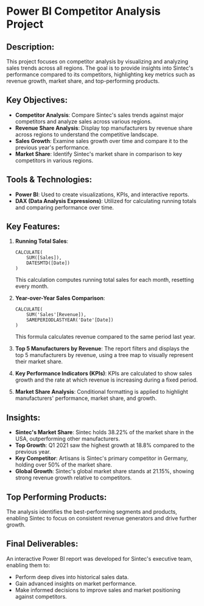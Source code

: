 # Power BI Competitor Analysis Project

## Description:
This project focuses on competitor analysis by visualizing and analyzing sales trends across all regions. The goal is to provide insights into Sintec's performance compared to its competitors, highlighting key metrics such as revenue growth, market share, and top-performing products.

## Key Objectives:
- **Competitor Analysis**: Compare Sintec's sales trends against major competitors and analyze sales across various regions.
- **Revenue Share Analysis**: Display top manufacturers by revenue share across regions to understand the competitive landscape.
- **Sales Growth**: Examine sales growth over time and compare it to the previous year's performance.
- **Market Share**: Identify Sintec's market share in comparison to key competitors in various regions.

## Tools & Technologies:
- **Power BI**: Used to create visualizations, KPIs, and interactive reports.
- **DAX (Data Analysis Expressions)**: Utilized for calculating running totals and comparing performance over time.

## Key Features:
1. **Running Total Sales**: 
    ```DAX
    CALCULATE(
        SUM([Sales]),
        DATESMTD([Date]) 
    )
    ```
    This calculation computes running total sales for each month, resetting every month.

2. **Year-over-Year Sales Comparison**:
    ```DAX
    CALCULATE(
        SUM('Sales'[Revenue]),
        SAMEPERIODLASTYEAR('Date'[Date])
    )
    ```
    This formula calculates revenue compared to the same period last year.

3. **Top 5 Manufacturers by Revenue**: 
    The report filters and displays the top 5 manufacturers by revenue, using a tree map to visually represent their market share.

4. **Key Performance Indicators (KPIs)**: 
    KPIs are calculated to show sales growth and the rate at which revenue is increasing during a fixed period.

5. **Market Share Analysis**: 
    Conditional formatting is applied to highlight manufacturers' performance, market share, and growth.

## Insights:
- **Sintec's Market Share**: Sintec holds 38.22% of the market share in the USA, outperforming other manufacturers.
- **Top Growth**: Q1 2021 saw the highest growth at 18.8% compared to the previous year.
- **Key Competitor**: Artisans is Sintec's primary competitor in Germany, holding over 50% of the market share.
- **Global Growth**: Sintec's global market share stands at 21.15%, showing strong revenue growth relative to competitors.

## Top Performing Products:
The analysis identifies the best-performing segments and products, enabling Sintec to focus on consistent revenue generators and drive further growth.

## Final Deliverables:
An interactive Power BI report was developed for Sintec's executive team, enabling them to:
- Perform deep dives into historical sales data.
- Gain advanced insights on market performance.
- Make informed decisions to improve sales and market positioning against competitors.
